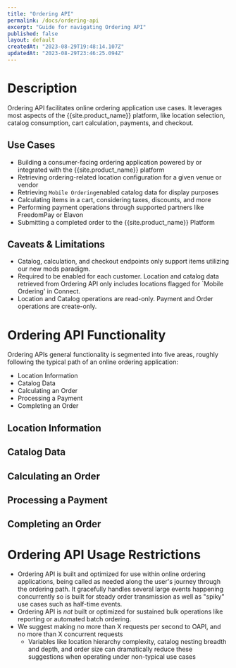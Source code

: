 ```yaml
---
title: "Ordering API"
permalink: /docs/ordering-api
excerpt: "Guide for navigating Ordering API"
published: false
layout: default
createdAt: "2023-08-29T19:48:14.107Z"
updatedAt: "2023-08-29T23:46:25.094Z"
---
```

# Description

Ordering API facilitates online ordering application use cases. It leverages most aspects of the {{site.product_name}} platform, like location selection, catalog consumption, cart calculation, payments, and checkout.

## Use Cases

- Building a consumer-facing ordering application powered by or integrated with the {{site.product_name}} platform
- Retrieving ordering-related location configuration for a given venue or vendor
- Retrieving `Mobile Ordering`enabled catalog data for display purposes
- Calculating items in a cart, considering taxes, discounts, and more
- Performing payment operations through supported partners like FreedomPay or Elavon
- Submitting a completed order to the {{site.product_name}} Platform

## Caveats & Limitations

- Catalog, calculation, and checkout endpoints only support items utilizing our new mods paradigm.
- Required to be enabled for each customer. Location and catalog data retrieved from Ordering API only includes locations flagged for \`Mobile Ordering' in Connect.
- Location and Catalog operations are read-only. Payment and Order operations are create-only.

# Ordering API Functionality

Ordering APIs general functionality is segmented into five areas, roughly following the typical path of an online ordering application:

- Location Information
- Catalog Data
- Calculating an Order
- Processing a Payment
- Completing an Order

## Location Information

## Catalog Data

## Calculating an Order

## Processing a Payment

## Completing an Order

# Ordering API Usage Restrictions

- Ordering API is built and optimized for use within online ordering applications, being called as needed along the user's journey through the ordering path. It gracefully handles several large events happening concurrently so is built for steady order transmission as well as "spiky" use cases such as half-time events.
- Ordering API is _not_ built or optimized for sustained bulk operations like reporting or automated batch ordering.
- We suggest making no more than X requests per second to OAPI, and no more than X concurrent requests
  - Variables like location hierarchy complexity, catalog nesting breadth and depth, and order size can dramatically reduce these suggestions when operating under non-typical use cases
